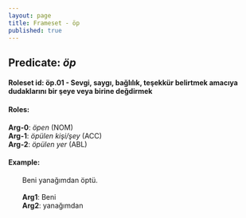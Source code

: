 ```yaml
---
layout: page
title: Frameset - öp
published: true
---
```

<h2>Predicate: <i>öp</i></h2>
<h4>Roleset id: öp.01 - Sevgi, saygı, bağlılık, teşekkür belirtmek amacıya dudaklarını bir şeye veya birine değdirmek<br>
<h4>Roles:</h4>
<b>Arg-0</b>: <i>öpen</i>  (NOM) <br>
<b>Arg-1</b>: <i>öpülen kişi/şey</i>  (ACC) <br>
<b>Arg-2</b>: <i>öpülen yer</i>  (ABL) <br>
<h4>Example:</h4>
&emsp;&emsp;Beni yanağımdan öptü.<br><br>
&emsp;&emsp;<b>Arg1</b>:  Beni<br>
&emsp;&emsp;<b>Arg2</b>:  yanağımdan<br>

